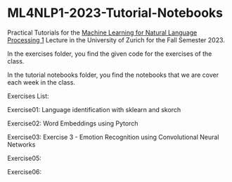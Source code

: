 # ML4NLP1-2023-Tutorial-Notebooks
Practical Tutorials for the [Machine Learning for Natural Language Processing 1](https://studentservices.uzh.ch/uzh/anonym/vvz/?sap-language=EN&sap-ui-language=EN#/details/2023/003/SM/50941599) Lecture in the University of Zurich for the Fall Semester 2023.

In the exercises folder, you find the given code for the exercises of the class.

In the tutorial notebooks folder, you find the notebooks that we are cover each week in the class.

Exercises List:

Exercise01: Language identification with sklearn and skorch

Exercise02: Word Embeddings using Pytorch

Exercise03: Exercise 3 - Emotion Recognition using Convolutional Neural Networks

Exercise05:

Exercise06:
